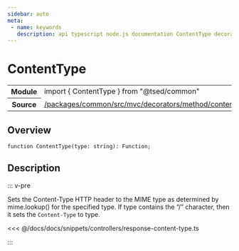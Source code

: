 ```yaml
---
sidebar: auto
meta:
 - name: keywords
   description: api typescript node.js documentation ContentType decorator
---
```

# ContentType <Badge text="Decorator" type="decorator"/>
<!-- Summary -->
<section class="symbol-info"><table class="is-full-width"><tbody><tr><th>Module</th><td><div class="lang-typescript"><span class="token keyword">import</span> { ContentType }&nbsp;<span class="token keyword">from</span>&nbsp;<span class="token string">"@tsed/common"</span></div></td></tr><tr><th>Source</th><td><a href="https://github.com/TypedProject/ts-express-decorators/blob/v5.4.0/packages/common/src/mvc/decorators/method/contentType.ts#L0-L0">/packages/common/src/mvc/decorators/method/contentType.ts</a></td></tr></tbody></table></section>

<!-- Overview -->
## Overview


<pre><code class="typescript-lang ">function <span class="token function">ContentType</span><span class="token punctuation">(</span>type<span class="token punctuation">:</span> <span class="token keyword">string</span><span class="token punctuation">)</span><span class="token punctuation">:</span> Function<span class="token punctuation">;</span></code></pre>



<!-- Description -->
## Description

::: v-pre

Sets the Content-Type HTTP header to the MIME type as determined by mime.lookup() for the specified type.
If type contains the “/” character, then it sets the `Content-Type` to type.

<<< @/docs/docs/snippets/controllers/response-content-type.ts


:::
